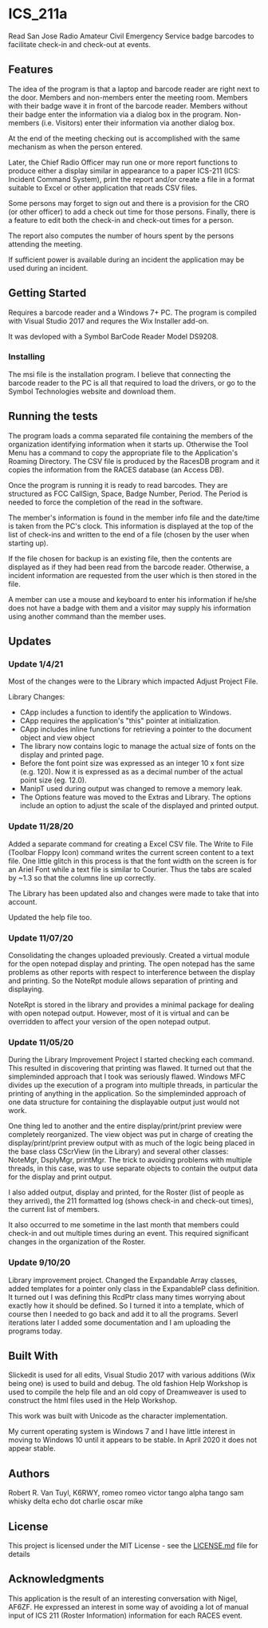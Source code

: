 # ICS_211a

Read San Jose Radio Amateur Civil Emergency Service badge barcodes to facilitate check-in and check-out
at events.

## Features

The idea of the program is that a laptop and barcode reader are right next to the door.  Members and
non-members enter the meeting room.  Members with their badge wave it in front of the barcode reader.
Members without their badge enter the information via a dialog box in the program.  Non-members (i.e.
Visitors) enter their information via another dialog box.

At the end of the meeting checking out is accomplished with the same mechanism as when the person entered.

Later, the Chief Radio Officer may run one or more report functions to produce either a display similar
in appearance to a paper ICS-211 (ICS: Incident Command System), print the report and/or create a file
in a format suitable to Excel or other application that reads CSV files.

Some persons may forget to sign out and there is a provision for the CRO (or other officer) to add a
check out time for those persons.  Finally, there is a feature to edit both the check-in and check-out
times for a person.

The report also computes the number of hours spent by the persons attending the meeting.

If sufficient power is available during an incident the application may be used during an incident.

## Getting Started

Requires a barcode reader and a Windows 7+ PC.  The program is compiled with Visual Studio 2017 and
requres the Wix Installer add-on.

It was devloped with a Symbol BarCode Reader Model DS9208.

### Installing

The msi file is the installation program.  I believe that connecting the barcode reader to the PC is
all that required to load the drivers, or go to the Symbol Technologies website and download them.

## Running the tests

The program loads a comma separated file containing the members of the organization identifying
information when it starts up.  Otherwise the Tool Menu has a command to copy the appropriate file to
the Application's Roaming Directory.  The CSV file is produced by the RacesDB program and it copies the
information from the RACES database (an Access DB).

Once the program is running it is ready to read barcodes.  They are structured as FCC CallSign, Space,
Badge Number, Period.  The Period is needed to force the completion of the read in the software.

The member's information is found in the member info file and the date/time is taken from the PC's clock.
This information is displayed at the top of the list of check-ins and written to the end of a file
(chosen by the user when starting up).

If the file chosen for backup is an existing file, then the contents are displayed as if they had been
read from the barcode reader.  Otherwise, a incident information are requested from the user which is then
stored in the file.

A member can use a mouse and keyboard to enter his information if he/she does not have a badge with them
and a visitor may supply his information using another command than the member uses.


## Updates

### Update 1/4/21

Most of the changes were to the Library which impacted Adjust Project File.

Library Changes:
  * CApp includes a function to identify the application to Windows.
  * CApp requires the application's "this" pointer at initialization.
  * CApp includes inline functions for retrieving a pointer to the document object and view object
  * The library now contains logic to manage the actual size of fonts on the display and printed page.
  * Before the font point size was expressed as an integer 10 x font size (e.g. 120).  Now it is
    expressed as as a decimal number of the actual point size (eg. 12.0).
  * ManipT used during output was changed to remove a memory leak.
  * The Options feature was moved to the Extras and Library.  The options include an option to adjust
    the scale of the displayed and printed output.

### Update 11/28/20

Added a separate command for creating a Excel CSV file.  The Write to File (Toolbar Floppy Icon) command
writes the current screen content to a text file.  One little glitch in this process is that the font
width on the screen is for an Ariel Font while a text file is similar to Courier.  Thus the tabs are
scaled by ~1.3 so that the columns line up correctly.

The Library has been updated also and changes were made to take that into account.

Updated the help file too.

### Update 11/07/20

Consolidating the changes uploaded previously.  Created a virtual module for the open notepad display and
printing.  The open notepad has the same problems as other reports with respect to interference between
the display and printing.  So the NoteRpt module allows separation of printing and displaying.

NoteRpt is stored in the library and provides a minimal package for dealing with open notepad output.
However, most of it is virtual and can be overridden to affect your version of the open notepad output.

### Update 11/05/20

During the Library Improvement Project I started checking each command.  This resulted in discovering
that printing was flawed.  It turned out that the simpleminded approach that I took was seriously flawed.
Windows MFC divides up the execution of a program into multiple threads, in particular the printing of
anything in the application.  So the simpleminded approach of one data structure for containing the
displayable output just would not work.

One thing led to another and the entire display/print/print preview were completely reorganized.  The
view object was put in charge of creating the display/print/print preview output with as much of the logic
being placed in the base class CScrView (in the Library) and several other classes: NoteMgr, DsplyMgr,
printMgr.  The trick to avoiding problems with multiple threads, in this case, was to use separate objects
to contain the output data for the display and print output.

I also added output, display and printed, for the Roster (list of people as they arrived), the 211
formatted log (shows check-in and check-out times), the current list of members.

It also occurred to me sometime in the last month that members could check-in and out multiple times
during an event.  This required significant changes in the organization of the Roster.

### Update 9/10/20
Library improvement project.  Changed the Expandable Array classes, added templates for a pointer only
class in the ExpandableP class definition.  It turned out I was defining this RcdPtr class many times
worrying about exactly how it should be defined.  So I turned it into a template, which of course then
I needed to go back and add it to all the programs.  Severl iterations later I added some documentation
and I am uploading the programs today.

## Built With

Slickedit is used for all edits, Visual Studio 2017 with various additions (Wix being one) is used to
build and debug.  The old fashion Help Workshop is used to compile the help file and an old copy of
Dreamweaver is used to construct the html files used in the Help Workshop.

This work was built with Unicode as the character implementation.

My current operating system is Windows 7 and I have little interest in moving to Windows 10 until it
appears to be stable.  In April 2020 it does not appear stable.

## Authors

Robert R. Van Tuyl, K6RWY, romeo romeo victor tango alpha tango sam whisky delta echo dot charlie oscar mike

## License

This project is licensed under the MIT License - see the [LICENSE.md](LICENSE.md) file for details

## Acknowledgments

This application is the result of an interesting conversation with Nigel, AF6ZF.  He expressed an
interest in some way of avoiding a lot of manual input of ICS 211 (Roster Information) information for
each RACES event.

